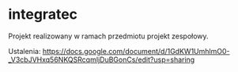 # integratec
Projekt realizowany w ramach przedmiotu projekt zespołowy. 

Ustalenia:
https://docs.google.com/document/d/1GdKW1UmhlmO0-_V3cbJVHxq56NKQSRcqmIjDuBGonCs/edit?usp=sharing
